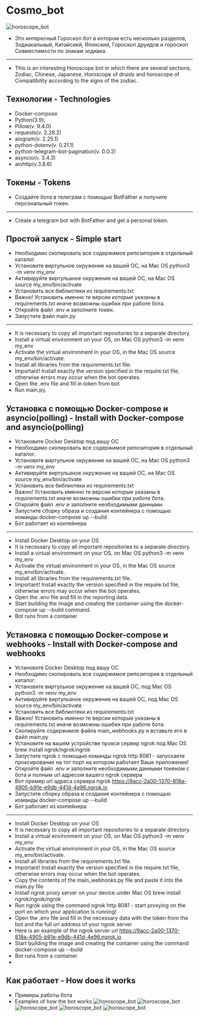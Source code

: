  # Cosmo_bot
 ![horoscope_bot](https://github.com/Alexey777F/Horoscope_bot/blob/master/6.png)
 * Это интересный Гороскоп бот в котором есть несколько разделов, Зодиакальный, Китайсикй, Японский, 
   Гороскоп друидов и гороскоп Совместимости по знакам зодиака. 
 ___
 * This is an interesting Horoscope bot in which there are several sections, Zodiac, Chinese, Japanese,
   Horoscope of druids and horoscope of Compatibility according to the signs of the zodiac.
   
## Технологии - Technologies
 * Docker-compose
 * Python(3.9);
 * Pillow(v. 9.4.0)
 * requests(v. 2.28.2)
 * aiogram(v. 2.25.1)
 * python-dotenv(v. 0.21.1)
 * python-telegram-bot-pagination(v. 0.0.2)
 * asyncio(v. 3.4.3)
 * aiohttp(v.3.8.6)
   
## Токены - Tokens
 * Создайте бота в телеграм с помощью BotFather и получите персональный токен.
 ___
 * Create a telegram bot with BotFather and get a personal token.

## Простой запуск - Simple start
 * Необходимо скопировать все содержимое репозитория в отдельный каталог.
 * Установите виртульное окружение на вашей ОС, на Mac OS python3 -m venv my_env
 * Активируйте виртульаное окружение на вашей ОС, на Mac OS source my_env/bin/activate
 * Установить все библиотеки из requirements.txt 
 * Важно! Установить именно те версии которые указаны в requirements.txt иначе возможны ошибки при работе бота.
 * Откройте файл .env и заполните токен.
 * Запустите файл main.py
 ___
 * It is necessary to copy all important repositories to a separate directory.
 * Install a virtual environment on your OS, on Mac OS python3 -m venv my_env
 * Activate the virtual environment in your OS, in the Mac OS source my_env/bin/activate.
 * Install all libraries from the requirements.txt file.
 * Important! Install exactly the version specified in the require.txt file, otherwise errors may occur when the bot operates.
 * Open the .env file and fill in token from bot.
 * Run main.py.

 
## Установка с помощью Docker-compose и asyncio(polling) - Install with Docker-compose and asyncio(polling)
 * Установите Docker Desktop под вашу ОС
 * Необходимо скопировать все содержимое репозитория в отдельный каталог.
 * Установите виртульное окружение на вашей ОС, на Mac OS python3 -m venv my_env
 * Активируйте виртульаное окружение на вашей ОС, на Mac OS source my_env/bin/activate
 * Установить все библиотеки из requirements.txt 
 * Важно! Установить именно те версии которые указаны в requirements.txt иначе возможны ошибки при работе бота.
 * Откройте файл .env и заполните необходимыми данными.
 * Запустите сборку образа и создания контейнера с помощью команды docker-compose up --build
 * Бот работает из контейнера
 ___
 * Install Docker Desktop on your OS
 * It is necessary to copy all important repositories to a separate directory.
 * Install a virtual environment on your OS, on Mac OS python3 -m venv my_env
 * Activate the virtual environment in your OS, in the Mac OS source my_env/bin/activate.
 * Install all libraries from the requirements.txt file.
 * Important! Install exactly the version specified in the require.txt file, otherwise errors may occur when the bot operates.
 * Open the .env file and fill in the reporting data.
 * Start building the image and creating the container using the docker-compose up --build command.
 * Bot runs from a container
   
## Установка с помощью Docker-compose и webhooks - Install with Docker-compose and webhooks
 * Установите Docker Desktop под вашу ОС
 * Необходимо скопировать все содержимое репозитория в отдельный каталог.
 * Установите виртульное окружение на вашей ОС, под Mac OS python3 -m venv my_env
 * Активируйте виртульаное окружение на вашей ОС, под Mac OS source my_env/bin/activate
 * Установить все библиотеки из requirements.txt 
 * Важно! Установить именно те версии которые указаны в requirements.txt иначе возможны ошибки при работе бота.
 * Скопируйте содержимое файла main_webhooks.py и вставьте его в файл main.py
 * Установите на вашем устройстве прокси сервер ngrok под Mac OS brew install ngrok/ngrok/ngrok
 * Запустите ngrok с помощью команды ngrok http 8081 - запускаете проксирование на тот порт на котором работает Ваше приложение!
 * Откройте файл .env и заполните необходимыми данными токеном с бота и полным url адресом вашего ngrok сервера
 * Вот пример url адреса сервера ngrok https://9acc-2a00-1370-818a-4905-b91e-e9db-441d-4e96.ngrok.io
 * Запустите сборку образа и создания контейнера с помощью команды docker-compose up --build
 * Бот работает из контейнера
___
 * Install Docker Desktop on your OS
 * It is necessary to copy all important repositories to a separate directory.
 * Install a virtual environment on your OS, on Mac OS python3 -m venv my_env
 * Activate the virtual environment in your OS, in the Mac OS source my_env/bin/activate.
 * Install all libraries from the requirements.txt file.
 * Important! Install exactly the version specified in the require.txt file, otherwise errors may occur when the bot operates.
 * Copy the contents of the main_webhooks.py file and paste it into the main.py file
 * Install ngrok proxy server on your device under Mac OS brew install ngrok/ngrok/ngrok
 * Run ngrok using the command ngrok http 8081 - start proxying on the port on which your application is running!
 * Open the .env file and fill in the necessary data with the token from the bot and the full url address of your ngrok server
 * Here is an example of the ngrok server url https://9acc-2a00-1370-818a-4905-b91e-e9db-441d-4e96.ngrok.io
 * Start building the image and creating the container using the command docker-compose up --build
 * Bot runs from a container
 * 
## Как работает - How does it works
  * Примеры работы бота 
  * Examples of how the bot works
  ![horoscope_bot](https://github.com/Alexey777F/Horoscope_bot/blob/master/1.png)
  ![horoscope_bot](https://github.com/Alexey777F/Horoscope_bot/blob/master/2.png)
  ![horoscope_bot](https://github.com/Alexey777F/Horoscope_bot/blob/master/3.png)
  ![horoscope_bot](https://github.com/Alexey777F/Horoscope_bot/blob/master/4.png)
  ![horoscope_bot](https://github.com/Alexey777F/Horoscope_bot/blob/master/5.png)
